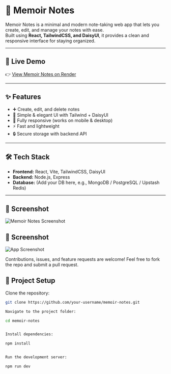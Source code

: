 # 📝 Memoir Notes

Memoir Notes is a minimal and modern note-taking web app that lets you create, edit, and manage your notes with ease.  
Built using **React, TailwindCSS, and DaisyUI**, it provides a clean and responsive interface for staying organized.

---

## 🚀 Live Demo
👉 [View Memoir Notes on Render](https://memoir-notes.onrender.com)

---

## ✨ Features
- ➕ Create, edit, and delete notes
- 🎨 Simple & elegant UI with Tailwind + DaisyUI
- 📱 Fully responsive (works on mobile & desktop)
- ⚡ Fast and lightweight
- 🔒 Secure storage with backend API

---

## 🛠️ Tech Stack
- **Frontend:** React, Vite, TailwindCSS, DaisyUI  
- **Backend:** Node.js, Express  
- **Database:** (Add your DB here, e.g., MongoDB / PostgreSQL / Upstash Redis)

---
## 📸 Screenshot

![Memoir Notes Screenshot](https://github.com/user-attachments/assets/89508297-81bf-4c80-8507-721ea03142ca)

## 📸 Screenshot

![App Screenshot](https://github.com/user-attachments/assets/f2dfed63-6d3b-4801-8108-5595873ce0e8)



Contributions, issues, and feature requests are welcome!
Feel free to fork the repo and submit a pull request.


## 📂 Project Setup

Clone the repository:
```bash
git clone https://github.com/your-username/memoir-notes.git

Navigate to the project folder:

cd memoir-notes


Install dependencies:

npm install


Run the development server:

npm run dev

